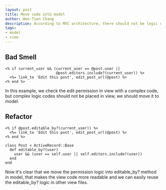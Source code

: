 ```yaml
---
layout: post
title: Move code into model
author: Wen-Tien Chang
description: According to MVC architecture, there should not be logic codes in view, in this practice, I will introduce you to move codes into model.
tags:
- model
- view
---
```

Bad Smell
---------

    <% if current_user && (current_user == @post.user ||
                           @post.editors.include?(current_user)) %>
      <%= link_to 'Edit this post', edit_post_url(@post) %>
    <% end %>

In this example, we check the edit permission in view with a complex code, but complex logic codes should not be placed in view, we should move it to model.

Refactor
--------

    <% if @post.editable_by?(current_user)) %>
      <%= link_to 'Edit this post', edit_post_url(@post) %>
    <% end %>

    class Post < ActiveRecord::Base
      def editable_by?(user)
        user && (user == self.user || self.editors.include?(user))
      end
    end

Now it's clear that we move the permission logic into editable_by? method in model, that makes the view code more readable and we can easily reuse the editable_by? logic in other view files.
